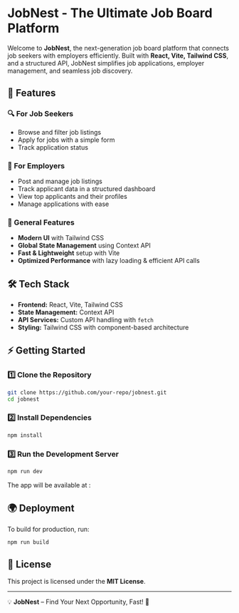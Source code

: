 # JobNest - The Ultimate Job Board Platform

Welcome to **JobNest**, the next-generation job board platform that connects job seekers with employers efficiently. Built with **React, Vite, Tailwind CSS**, and a structured API, JobNest simplifies job applications, employer management, and seamless job discovery.

## 🚀 Features

### 🔍 For Job Seekers
- Browse and filter job listings
- Apply for jobs with a simple form
- Track application status

### 🏢 For Employers
- Post and manage job listings
- Track applicant data in a structured dashboard
- View top applicants and their profiles
- Manage applications with ease

### 📌 General Features
- **Modern UI** with Tailwind CSS
- **Global State Management** using Context API
- **Fast & Lightweight** setup with Vite
- **Optimized Performance** with lazy loading & efficient API calls

## 🛠️ Tech Stack
- **Frontend:** React, Vite, Tailwind CSS
- **State Management:** Context API
- **API Services:** Custom API handling with `fetch`
- **Styling:** Tailwind CSS with component-based architecture

## ⚡ Getting Started

### 1️⃣ Clone the Repository
```bash
git clone https://github.com/your-repo/jobnest.git
cd jobnest
```

### 2️⃣ Install Dependencies
```bash
npm install
```

### 3️⃣ Run the Development Server
```bash
npm run dev
```
The app will be available at :

## 🌍 Deployment
To build for production, run:
```bash
npm run build
```

## 📜 License
This project is licensed under the **MIT License**.

---
💡 **JobNest** – Find Your Next Opportunity, Fast! 🚀